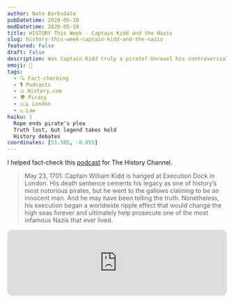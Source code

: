 ```yaml
---
author: Nate Barksdale
pubDatetime: 2020-05-18
modDatetime: 2020-05-18
title: HISTORY This Week - Captain Kidd and the Nazis
slug: history-this-week-captain-kidd-and-the-nazis
featured: False
draft: False
description: Was Captain Kidd truly a pirate? Unravel his controversial execution and discover an unexpected connection involving the Nazis.
emoji: 🏴
tags:
  - 🔍 Fact-checking
  - 🎙️ Podcasts
  - 🇭 History.com
  - 🌍 Piracy
  - 🇬🇧 London
  - ⚖️ Law
haiku: |
  Rope ends pirate's plea
  Truth lost, but legend takes hold
  History debates
coordinates: [51.505, -0.055]
---
```


I helped fact-check this [podcast](https://open.spotify.com/episode/2YD5pP7X1S7uUurlYgDGNc?si=tgz-2VqgRtmm5RLo7-oQTA) for The History Channel.

> May 23, 1701. Captain William Kidd is hanged at Execution Dock in London. His death sentence cements his legacy as one of history’s most notorious pirates, but he went to the gallows claiming to be an innocent man. And he may have been telling the truth. Nonetheless, his execution began a worldwide ripple effect that would change the high seas forever and ultimately help prosecute one of the most infamous Nazis that ever lived.

<iframe style="border-radius:12px" src="https://open.spotify.com/embed/episode/2YD5pP7X1S7uUurlYgDGNc?utm_source=generator" width="100%" height="152" frameBorder="0" allowfullscreen="" allow="autoplay; clipboard-write; encrypted-media; fullscreen; picture-in-picture" loading="lazy"></iframe>
